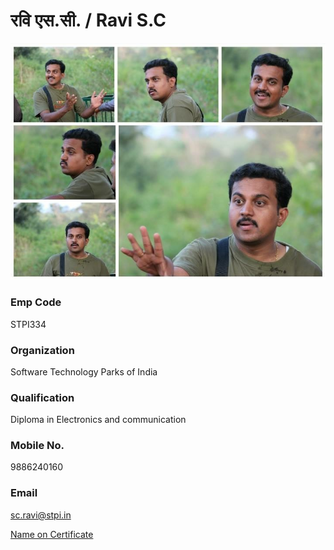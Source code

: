 	 	
# रवि एस.सी. / Ravi S.C
![image of ravi sc](img/ravi.jpg) 

### Emp Code
STPI334

### Organization
Software Technology Parks of India

### Qualification
Diploma in Electronics and communication

### Mobile No.
9886240160

### Email
sc.ravi@stpi.in 

[Name on Certificate](certificatename.md)




